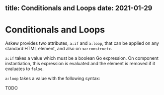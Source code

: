 title: Conditionals and Loops
date: 2021-01-29
----

# Conditionals and Loops

Askew provides two attributes, `a:if` and `a:loop`, that can be applied on any standard HTML element, and also on `<a:construct>`.

`a:if` takes a value which must be a boolean Go expression.
On component instantiation, this expression is evaluated and the element is removed if it evaluates to `false`.

`a:loop` takes a value with the following syntax:

TODO